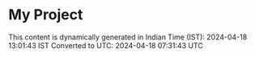 # My Project

This content is dynamically generated in Indian Time (IST): 2024-04-18 13:01:43 IST
Converted to UTC: 2024-04-18 07:31:43 UTC
